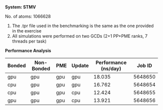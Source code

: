 **System: STMV**

No. of atoms: 1066628

1. The .tpr file used in the benchmarking is the same as the one provided in the exercise
2. All simulations were performed on two GCDs (2+1 PP+PME ranks, 7 threads per task)

**Performance Analysis**

| Bonded | Non-Bonded |   PME   |   Update  |  Performance (ns/day) | Job ID  |
| -------|------------|---------|-----------|-----------------------|---------|
|  gpu   |    gpu     |   gpu   |    gpu    |  18.035               | 5648650 |
|  cpu   |    gpu     |   gpu   |    gpu    |  16.762               | 5648654 |
|  cpu   |    gpu     |   gpu   |    cpu    |  12.424               | 5648655 |
|  gpu   |    gpu     |   gpu   |    cpu    |  13.921               | 5648656 |
